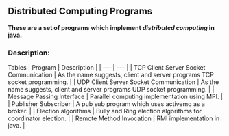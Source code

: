 ## Distributed Computing Programs
**These are a set of programs which implement _distributed computing_ in java.**
### Description:
Tables
| Program | Description |
| --- | --- |
| TCP Client Server Socket Communication | As the name suggests, client and server programs TCP socket programming. | 
| UDP Client Server Socket Communication | As the name suggests, client and server programs UDP socket programming. |
| Message Passing Interface | Parallel computing implementation using MPI. |
| Publisher Subscriber | A pub sub program which uses activemq as a broker. |
| Election algorithms | Bully and Ring election algorithms for coordinator election. |
| Remote Method Invocation | RMI implementation in java. |
